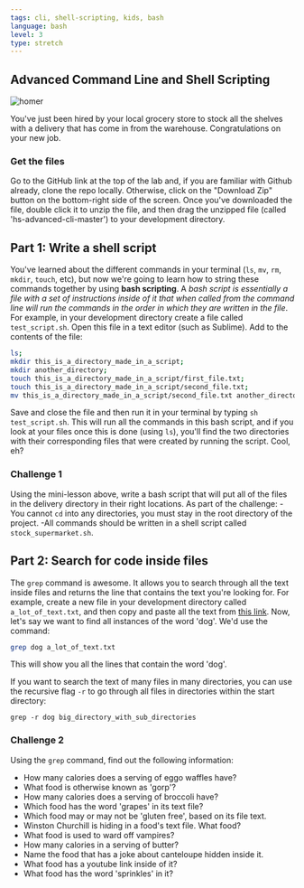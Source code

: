 ```yaml
---
tags: cli, shell-scripting, kids, bash
language: bash
level: 3
type: stretch
---
```


## Advanced Command Line and Shell Scripting

![homer](http://i.minus.com/ibcFgNwxlZvAsC.gif)

You've just been hired by your local grocery store to stock all the shelves with a delivery that has come in from the warehouse. Congratulations on your new job.

### Get the files
Go to the GitHub link at the top of the lab and, if you are familiar with Github already, clone the repo locally. Otherwise, click on the "Download Zip" button on the bottom-right side of the screen. Once you've downloaded the file, double click it to unzip the file, and then drag the unzipped file (called 'hs-advanced-cli-master') to your development directory.

## Part 1: Write a shell script
You've learned about the different commands in your terminal (`ls`, `mv`, `rm`, `mkdir`, `touch`, etc), but now we're going to learn how to string these commands together by using **bash scripting**. A _bash script is essentially a file with a set of instructions inside of it that when called from the command line will run the commands in the order in which they are written in the file_. For example, in your development directory create a file called `test_script.sh`. Open this file in a text editor (such as Sublime). Add to the contents of the file:

```bash
ls;
mkdir this_is_a_directory_made_in_a_script;
mkdir another_directory;
touch this_is_a_directory_made_in_a_script/first_file.txt;
touch this_is_a_directory_made_in_a_script/second_file.txt;
mv this_is_a_directory_made_in_a_script/second_file.txt another_directory

```

Save and close the file and then run it in your terminal by typing `sh test_script.sh`. This will run all the commands in this bash script, and if you look at your files once this is done (using `ls`), you'll find the two directories with their corresponding files that were created by running the script. Cool, eh?

### Challenge 1
Using the mini-lesson above, write a bash script that will put all of the files in the delivery directory in their right locations. As part of the challenge:
-You cannot `cd` into any directories, you must stay in the root directory of the project.
-All commands should be written in a shell script called `stock_supermarket.sh`.

## Part 2: Search for code inside files

The `grep` command is awesome. It allows you to search through all the text inside files and returns the line that contains the text you're looking for. For example, create a new file in your development directory called `a_lot_of_text.txt`, and then copy and paste all the text from [this link](http://www.fullbooks.com/The-Adventures-of-Huckleberry-Finn-Complete1.html). Now, let's say we want to find all instances of the word 'dog'. We'd use the command:

```bash
grep dog a_lot_of_text.txt
```

This will show you all the lines that contain the word 'dog'.

If you want to search the text of many files in many directories, you can use the recursive flag `-r` to go through all files in directories within the start directory:

```
grep -r dog big_directory_with_sub_directories
```

### Challenge 2

Using the `grep` command, find out the following information:

* How many calories does a serving of eggo waffles have?
* What food is otherwise known as 'gorp'?
* How many calories does a serving of broccoli have?
* Which food has the word 'grapes' in its text file?
* Which food may or may not be 'gluten free', based on its file text.
* Winston Churchill is hiding in a food's text file. What food?
* What food is used to ward off vampires?
* How many calories in a serving of butter?
* Name the food that has a joke about canteloupe hidden inside it.
* What food has a youtube link inside of it?
* What food has the word 'sprinkles' in it?

